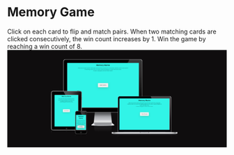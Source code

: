 # Memory Game

Click on each card to flip and match pairs. When two matching cards are clicked consecutively, the win count increases by 1. Win the game by reaching a win count of 8.
<img src="assets/images/pp8.png">
